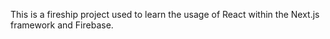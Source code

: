 This is a fireship project used to learn the usage of React within the Next.js framework and Firebase.